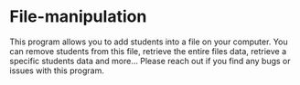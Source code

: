 # File-manipulation
This program allows you to add students into a file on your computer.
You can remove students from this file, retrieve the entire files data, retrieve a specific students data and more...
Please reach out if you find any bugs or issues with this program.
